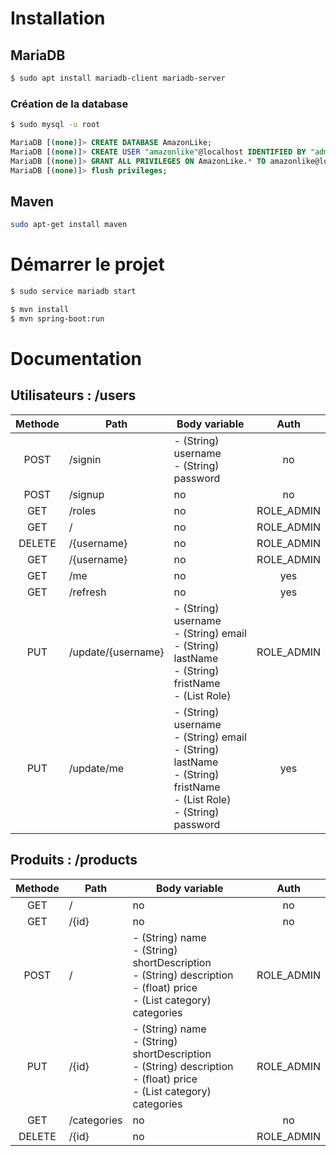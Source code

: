 # Installation

## MariaDB

```bash
$ sudo apt install mariadb-client mariadb-server
```

### Création de la database

```bash
$ sudo mysql -u root
```
```sql
MariaDB [(none)]> CREATE DATABASE AmazonLike;
MariaDB [(none)]> CREATE USER "amazonlike"@localhost IDENTIFIED BY "admin";
MariaDB [(none)]> GRANT ALL PRIVILEGES ON AmazonLike.* TO amazonlike@localhost;
MariaDB [(none)]> flush privileges;
```

## Maven

```bash
sudo apt-get install maven
```

## 

# Démarrer le projet

```bash
$ sudo service mariadb start
```

```bash
$ mvn install
$ mvn spring-boot:run
 ```

 # Documentation

 ## Utilisateurs : /users

| **Methode**|**Path**|**Body variable**|**Auth**|
|:-:|-|-|:-:|
|POST|/signin|- (String) username <br> - (String) password|no|
|POST|/signup|no|no|
|GET|/roles|no|ROLE_ADMIN|
|GET|/|no|ROLE_ADMIN|
|DELETE|/{username}|no|ROLE_ADMIN|
|GET|/{username}|no|ROLE_ADMIN|
|GET|/me|no|yes|
|GET|/refresh|no|yes|
|PUT|/update/{username}| - (String) username <br> - (String) email <br> - (String) lastName <br> - (String) fristName <br> - (List Role)|ROLE_ADMIN|
|PUT|/update/me|- (String) username <br> - (String) email <br> - (String) lastName <br> - (String) fristName <br> - (List Role) <br> - (String) password|yes|

 ## Produits : /products

| **Methode**|**Path**|**Body variable**|**Auth**|
|:-:|-|-|:-:|
|GET|/|no|no|
|GET|/{id}|no|no|
|POST|/|- (String) name <br> - (String) shortDescription <br> - (String) description <br> - (float) price <br> - (List category) categories|ROLE_ADMIN|
|PUT|/{id}|- (String) name <br> - (String) shortDescription <br> - (String) description <br> - (float) price <br> - (List category) categories|ROLE_ADMIN|
|GET|/categories|no|no|
|DELETE|/{id}|no|ROLE_ADMIN|